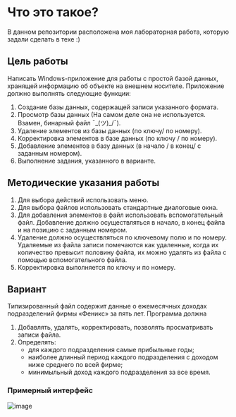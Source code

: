 # Что это такое?
В данном репозитории расположена моя лабораторная работа, которую задали сделать в техе :)

## Цель работы
Написать Windows-приложение для работы с простой базой данных, хранящей информацию об объекте на внешнем носителе.  Приложение должно выполнять следующие функции:
1.	Создание базы данных, содержащей записи указанного формата.
2.	Просмотр  базы данных (На самом деле она не используется. Взамен, бинарный файл ¯\_(ツ)_/¯).
3.	Удаление элементов из базы данных (по ключу/ по номеру).
4.	Корректировка элементов в базе данных (по ключу / по номеру).
5.	Добавление элементов в базу данных (в начало / в конец/ с заданным номером).
6.	Выполнение задания, указанного в варианте.

## Методические указания работы
1.	Для выбора действий использовать меню.
2.	Для выбора файлов использовать стандартные диалоговые окна.
3.	Для добавления элементов в файл использовать вспомогательный файл. Добавление должно осуществляться в начало, в конец файла и на позицию с заданным номером.
4.	Удаление должно осуществляться по ключевому полю и по номеру. Удаляемые из файла записи помечаются как удаленные, когда их количество превысит половину файла, их можно удалять из файла с помощью вспомогательного файла. 
5.	Корректировка выполняется по ключу и по номеру.

## Вариант
Типизированный файл содержит данные о ежемесячных доходах подразделений фирмы «Феникс» за  пять лет. Программа должна
1.	Добавлять, удалять, корректировать, позволять просматривать записи файла. 
2. Определять:
	- для каждого подразделения самые прибыльные годы;
	- наиболее длинный период каждого подразделения с доходом ниже среднего по всей фирме;
	- минимыльный доход каждого подразделения за все время.

### Примерный интерфейс
![image](https://github.com/user-attachments/assets/18a8b933-6017-4744-8736-01bcdc91d4d4)

